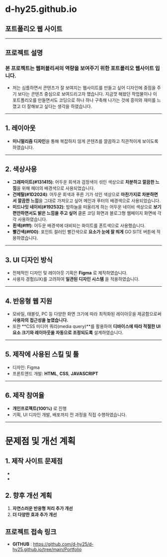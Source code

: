 # d-hy25.github.io
## 포트폴리오 웹 사이트
---
## 프로젝트 설명
### 본 프로젝트는 웹퍼블리셔의 역량을 보여주기 위한 **포트폴리오 웹사이트** 입니다.
* 저는 심플하면서 콘텐츠가 잘 보여지는 웹사이트를 만들고 싶어 디자인에 중점을 주기 보다는 콘텐츠 중심으로 보여드리고자 했습니다. 
지금껏 해왔던 작업물이나 이 포트폴리오를 만들면서도 코딩으로 하나 하나 구축해 나가는 것에 흥미와 재미를 느꼈고 더 잘해보고 싶다는 생각을 하였습니다.  
---
## 1. 레이아웃
* **미니멀리즘 디자인**을 통해 복잡하지 않게 콘텐츠를 깔끔하고 직관적이게 보이도록 하였습니다.
---
## 2. 색상사용
* **그래파이트(#131415)**: 어두운 회색과 검정색이 섞인 색상으로 **차분하고 깔끔한 느낌**을 위해 헤더의 배경색으로 사용되었습니다.
* **건메탈(#1D2024)**: 어두운 회색과 푸른 기가 섞인 색상으로 **마찬가지로 차분하면서 깔끔한 느낌**을 그대로 가져오고 싶어 메인과 푸터의 배경색으로 사용되었습니다.
* **미드나잇 네이비(#192532)**: 밤하늘을 떠올리게 하는 어두운 네이비 색상으로 **보기 편안하면서도 밝은 느낌을 주고 싶어** 클론 코딩 화면과 블로그형 웹페이지 화면에 각각 사용하였습니다.
* **흰색(#fff)**: 어두운 배경색에 대비되는 화이트를 폰트색으로 사용했습니다. 
* **빨간색(#f00)**: 포인트 컬러인 빨간색으로 **요소가 눈에 잘 띄게** GO SITE 버튼에 적용하였습니다.  
---
## 3. UI 디자인 방식
* 전체적인 디자인 및 레이아웃 기획은 **Figma** 로 제작하였습니다.   
* 사용자 경험(UX)를 고려하여 **일관된 디자인 시스템** 을 적용하였습니다.
---
## 4. 반응형 웹 지원
* 모바일, 태블릿, PC 등 다양한 화면 크기에 따라 최적화된 레이아웃을 제공함으로써 **사용자의 접근성을 높였습니다.**
* 또한 **CSS 미디어 쿼리(media query)**를 활용하여 **디바이스에 따라 적절한 UI 요소 크기와 레이아웃을 자동으로 조정되도록** 설계하였습니다.
---
## 5. 제작에 사용된 스킬 및 툴
* 디자인: Figma 
* 프론트앤드 개발: **HTML**, **CSS**, **JAVASCRIPT**
---
## 6. 제작 참여율
* **개인프로젝트(100%)** 로 진행
* 기획, UI 디자인 개발, 배포까지 전 과정을 직접 수행하였습니다.
---
# 문제점 및 개선 계획

## 1. 제작 사이트 문제점
* 
* 
## 2. 향후 개선 계획
1. **자연스러운 반응형 처리 추가 개선**
2. **더 다양한 효과 추가 개선**
<!-- 3. **디자인 역량 추가 개선** -->

## 프로젝트 접속 링크
* **GITHUB** : https://github.com/d-hy25/d-hy25.github.io/tree/main/Portfolio
